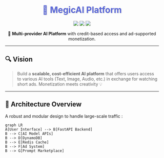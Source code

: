 <h1 align="center" style="color:#5A67D8; text-shadow: 1px 1px 3px #ccc;">
  🚀 MegicAI Platform
</h1>

<p align="center">
  <img src="https://img.shields.io/badge/AI-Powered-blueviolet?style=for-the-badge&logo=OpenAI" />
  <img src="https://img.shields.io/badge/Streamlit+React-Frontend-orange?style=for-the-badge&logo=react" />
  <img src="https://img.shields.io/badge/FastAPI-Backend-green?style=for-the-badge&logo=fastapi" />
</p>

<p align="center">
  🌟 <strong>Multi-provider AI Platform</strong> with credit-based access and ad-supported monetization.
</p>

---

## 🔍 Vision

> Build a **scalable, cost-efficient AI platform** that offers users access to various AI tools (Text, Image, Audio, etc.) in exchange for watching short ads. Monetization meets creativity 💡

---

## 📐 Architecture Overview

A robust and modular design to handle large-scale traffic :

```mermaid
graph LR
A[User Interface] --> B[FastAPI Backend]
B --> C[AI Model APIs]
B --> D[DynamoDB]
B --> E[Redis Cache]
B --> F[Ad System]
B --> G[Prompt Marketplace]
